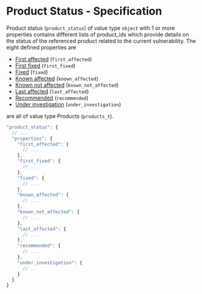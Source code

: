 # Product Status - Specification

Product status (`product_status`) of value type `object` with 1 or more properties contains different lists of product_ids which provide details on the status of the referenced product related to the current vulnerability.
The eight defined properties are

* [First affected](vulnerabilities/vulnerability/product_status/first_affected-spec.en.md) (`first_affected`)
* [First fixed](vulnerabilities/vulnerability/product_status/first_fixed-spec.en.md) (`first_fixed`)
* [Fixed](vulnerabilities/vulnerability/product_status/fixed-spec.en.md) (`fixed`)
* [Known affected](vulnerabilities/vulnerability/product_status/known_affected-spec.en.md) (`known_affected`)
* [Known not affected](vulnerabilities/vulnerability/product_status/known_not_affected-spec.en.md) (`known_not_affected`)
* [Last affected](vulnerabilities/vulnerability/product_status/last_affected-spec.en.md) (`last_affected`)
* [Recommended](vulnerabilities/vulnerability/product_status/recommended-spec.en.md) (`recommended`)
* [Under investigation](vulnerabilities/vulnerability/product_status/under_investigation-spec.en.md) (`under_investigation`)

are all of value type Products (`products_t`).

```javascript
"product_status": {
  // ...
  "properties": {
    "first_affected": {
      // ...
    },
    "first_fixed": {
      // ...
    },
    "fixed": {
      // ...
    },
    "known_affected": {
      // ...
    },
    "known_not_affected": {
      // ...
    },
    "last_affected": {
      // ...
    },
    "recommended": {
      // ...
    },
    "under_investigation": {
      // ..
    }
  }
}
```
